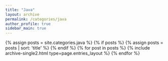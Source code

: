 ```yaml
---
title: "Java"
layout: archive
permalink: /categories/java
author_profile: true
sidebar_main: true
---
```


{% assign posts = site.categories.java %}
{% if posts %}
  {% assign posts = posts | sort: 'title' %}
{% endif %}
{% for post in posts %} {% include archive-single2.html type=page.entries_layout %} {% endfor %}

